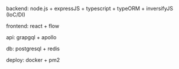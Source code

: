 backend: node.js + expressJS + typescript + typeORM + inversifyJS (IoC/DI)

frontend: react + flow

api: grapgql + apollo

db: postgresql + redis

deploy: docker + pm2